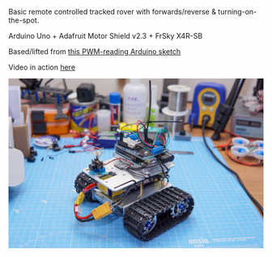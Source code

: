 Basic remote controlled tracked rover with forwards/reverse & turning-on-the-spot.

Arduino Uno + Adafruit Motor Shield v2.3 + FrSky X4R-SB

Based/lifted from [this PWM-reading Arduino 
sketch](http://rcarduino.blogspot.co.uk/2012/01/how-to-read-rc-receiver-with.html)

Video in action [here](https://www.youtube.com/watch?v=FEWU_2hBrXM)

![Test bed rover](picture.jpg?raw=true "Test bed rover")
